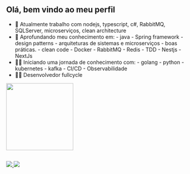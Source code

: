 ## Olá, bem vindo ao meu perfil


- 🔭 Atualmente trabalho com nodejs, typescript, c#, RabbitMQ, SQLServer, microserviços, clean architecture
- 🌱 Aprofundando meu conhecimento em:
       -  java
       -  Spring framework
       -  design patterns
       -  arquiteturas de sistemas e microserviços
       -  boas práticas.
       -  clean code
       -  Docker
       -  RabbitMQ
       -  Redis
       -  TDD
       -  Nestjs
       -  NextJs
- 🐱‍🏍 Iniciando uma jornada de conhecimento com:
       - golang 
       - python
       - kubernetes
       - kafka
       - CI/CD
       - Observabilidade
- 🐱‍👤 Desenvolvedor fullcycle

<div>
  <a href="https://github.com/Emanoel01">
   <img height="180em" src="https://github-readme-stats.vercel.app/api?username=Emanoel01&show_icons=true&theme=dark&include_all_commits=true&count_private=true"/>
   <!-- <img height="180em" src="https://github-readme-stats.vercel.app/api/top-langs/?username=Emanoel01&layout=compact&langs_count=32&theme=dark"/> -->
<!--     <img height="180em" src="https://github-readme-stats.vercel.app/api/top-langs/?username=Emanoel01&layout=compact&langs_count=4&theme=dark"/> -->
</div>
  
  ##
  
<div>
  <a href="mailto:emanoelbamorin@gmail.com"> 
    <img src="https://img.shields.io/badge/Gmail-D14836?style=for-the-badge&logo=gmail&logoColor=white" target="_blank"/>
  </a>
  <a href="https://www.linkedin.com/in/emanoel-barbosa-132b75199/">
    <img src="https://img.shields.io/badge/LinkedIn-0077B5?style=for-the-badge&logo=linkedin&logoColor=white"/>
  </a>
</div>

